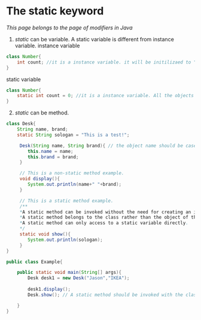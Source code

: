 # The static keyword
*This page belongs to the page of modifiers in Java*

1. *static* can be variable. A static variable is different from instance variable.
instance variable
```java
class Number{
    int count; //it is a instance variable. it will be initilizaed to "0" when an object is created.
}
```
static variable
```java
class Number{
    static int count = 0; //it is a instance variable. All the objects will use the same variable. 
}
```

2. *static* can be method.
```java
class Desk{
    String name, brand;
    static String sologan = "This is a test!";

     Desk(String name, String brand){ // the object name should be case sensetive.
        this.name = name;
        this.brand = brand;
     }

     // This is a non-static method example.
     void display(){
        System.out.println(name+" "+brand);
     }

     // This is a static method example.
     /**
     *A static method can be invoked without the need for creating an instance(an object) of the class.
     *A static method belongs to the class rather than the object of the class.
     *A static method can only access to a static variable directly. 
     */
     static void show(){
        System.out.println(sologan);
     }
}

public class Example{

    public static void main(String[] args){
        Desk desk1 = new Desk("Jason","IKEA");
        
        desk1.display();
        Desk.show(); // A static method should be invoked with the class name rather than the object name. 

    }
}
```